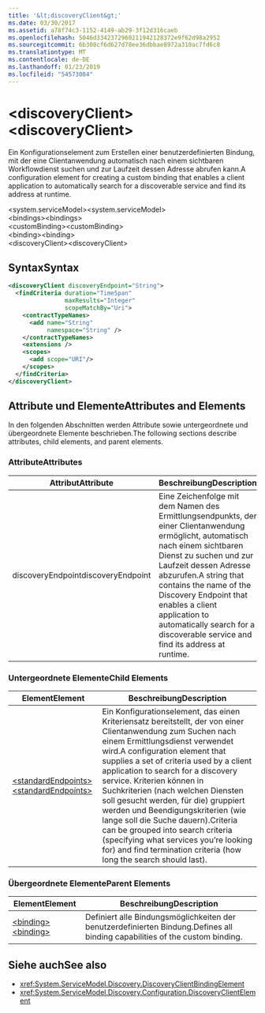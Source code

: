 ```yaml
---
title: '&lt;discoveryClient&gt;'
ms.date: 03/30/2017
ms.assetid: a78f74c3-1152-4149-ab29-3f12d316caeb
ms.openlocfilehash: 5046d3342372960211942128372e9f62d98a2952
ms.sourcegitcommit: 6b308cf6d627d78ee36dbbae8972a310ac7fd6c8
ms.translationtype: MT
ms.contentlocale: de-DE
ms.lasthandoff: 01/23/2019
ms.locfileid: "54573084"
---
```

# <a name="ltdiscoveryclientgt"></a><span data-ttu-id="bf07b-102">&lt;discoveryClient&gt;</span><span class="sxs-lookup"><span data-stu-id="bf07b-102">&lt;discoveryClient&gt;</span></span>
<span data-ttu-id="bf07b-103">Ein Konfigurationselement zum Erstellen einer benutzerdefinierten Bindung, mit der eine Clientanwendung automatisch nach einem sichtbaren Workflowdienst suchen und zur Laufzeit dessen Adresse abrufen kann.</span><span class="sxs-lookup"><span data-stu-id="bf07b-103">A configuration element for creating a custom binding that enables a client application to automatically search for a discoverable service and find its address at runtime.</span></span>  
  
<span data-ttu-id="bf07b-104">\<system.serviceModel></span><span class="sxs-lookup"><span data-stu-id="bf07b-104">\<system.serviceModel></span></span>  
<span data-ttu-id="bf07b-105">\<bindings></span><span class="sxs-lookup"><span data-stu-id="bf07b-105">\<bindings></span></span>  
<span data-ttu-id="bf07b-106">\<customBinding></span><span class="sxs-lookup"><span data-stu-id="bf07b-106">\<customBinding></span></span>  
<span data-ttu-id="bf07b-107">\<binding></span><span class="sxs-lookup"><span data-stu-id="bf07b-107">\<binding></span></span>  
<span data-ttu-id="bf07b-108">\<discoveryClient></span><span class="sxs-lookup"><span data-stu-id="bf07b-108">\<discoveryClient></span></span>  
  
## <a name="syntax"></a><span data-ttu-id="bf07b-109">Syntax</span><span class="sxs-lookup"><span data-stu-id="bf07b-109">Syntax</span></span>  
  
```xml  
<discoveryClient discoveryEndpoint="String">
  <findCriteria duration="TimeSpan"
                maxResults="Integer"
                scopeMatchBy="Uri">
    <contractTypeNames>
      <add name="String"
           namespace="String" />
    </contractTypeNames>
    <extensions />
    <scopes>
      <add scope="URI"/>
    </scopes>
  </findCriteria>
</discoveryClient>
```  
  
## <a name="attributes-and-elements"></a><span data-ttu-id="bf07b-110">Attribute und Elemente</span><span class="sxs-lookup"><span data-stu-id="bf07b-110">Attributes and Elements</span></span>  
 <span data-ttu-id="bf07b-111">In den folgenden Abschnitten werden Attribute sowie untergeordnete und übergeordnete Elemente beschrieben.</span><span class="sxs-lookup"><span data-stu-id="bf07b-111">The following sections describe attributes, child elements, and parent elements.</span></span>  
  
### <a name="attributes"></a><span data-ttu-id="bf07b-112">Attribute</span><span class="sxs-lookup"><span data-stu-id="bf07b-112">Attributes</span></span>  
  
|<span data-ttu-id="bf07b-113">Attribut</span><span class="sxs-lookup"><span data-stu-id="bf07b-113">Attribute</span></span>|<span data-ttu-id="bf07b-114">Beschreibung</span><span class="sxs-lookup"><span data-stu-id="bf07b-114">Description</span></span>|  
|---------------|-----------------|  
|<span data-ttu-id="bf07b-115">discoveryEndpoint</span><span class="sxs-lookup"><span data-stu-id="bf07b-115">discoveryEndpoint</span></span>|<span data-ttu-id="bf07b-116">Eine Zeichenfolge mit dem Namen des Ermittlungsendpunkts, der einer Clientanwendung ermöglicht, automatisch nach einem sichtbaren Dienst zu suchen und zur Laufzeit dessen Adresse abzurufen.</span><span class="sxs-lookup"><span data-stu-id="bf07b-116">A string that contains the name of the Discovery Endpoint that enables a client application to automatically search for a discoverable service and find its address at runtime.</span></span>|  
  
### <a name="child-elements"></a><span data-ttu-id="bf07b-117">Untergeordnete Elemente</span><span class="sxs-lookup"><span data-stu-id="bf07b-117">Child Elements</span></span>  
  
|<span data-ttu-id="bf07b-118">Element</span><span class="sxs-lookup"><span data-stu-id="bf07b-118">Element</span></span>|<span data-ttu-id="bf07b-119">Beschreibung</span><span class="sxs-lookup"><span data-stu-id="bf07b-119">Description</span></span>|  
|-------------|-----------------|  
|[<span data-ttu-id="bf07b-120">\<standardEndpoints></span><span class="sxs-lookup"><span data-stu-id="bf07b-120">\<standardEndpoints></span></span>](../../../../../docs/framework/configure-apps/file-schema/wcf/standardendpoints.md)|<span data-ttu-id="bf07b-121">Ein Konfigurationselement, das einen Kriteriensatz bereitstellt, der von einer Clientanwendung zum Suchen nach einem Ermittlungsdienst verwendet wird.</span><span class="sxs-lookup"><span data-stu-id="bf07b-121">A configuration element that supplies a set of criteria used by a client application to search for a discovery service.</span></span> <span data-ttu-id="bf07b-122">Kriterien können in Suchkriterien (nach welchen Diensten soll gesucht werden, für die) gruppiert werden und Beendigungskriterien (wie lange soll die Suche dauern).</span><span class="sxs-lookup"><span data-stu-id="bf07b-122">Criteria can be grouped into search criteria (specifying what services you’re looking for) and find termination criteria (how long the search should last).</span></span>|  
  
### <a name="parent-elements"></a><span data-ttu-id="bf07b-123">Übergeordnete Elemente</span><span class="sxs-lookup"><span data-stu-id="bf07b-123">Parent Elements</span></span>  
  
|<span data-ttu-id="bf07b-124">Element</span><span class="sxs-lookup"><span data-stu-id="bf07b-124">Element</span></span>|<span data-ttu-id="bf07b-125">Beschreibung</span><span class="sxs-lookup"><span data-stu-id="bf07b-125">Description</span></span>|  
|-------------|-----------------|  
|[<span data-ttu-id="bf07b-126">\<binding></span><span class="sxs-lookup"><span data-stu-id="bf07b-126">\<binding></span></span>](../../../../../docs/framework/misc/binding.md)|<span data-ttu-id="bf07b-127">Definiert alle Bindungsmöglichkeiten der benutzerdefinierten Bindung.</span><span class="sxs-lookup"><span data-stu-id="bf07b-127">Defines all binding capabilities of the custom binding.</span></span>|  
  
## <a name="see-also"></a><span data-ttu-id="bf07b-128">Siehe auch</span><span class="sxs-lookup"><span data-stu-id="bf07b-128">See also</span></span>
- <xref:System.ServiceModel.Discovery.DiscoveryClientBindingElement>
- <xref:System.ServiceModel.Discovery.Configuration.DiscoveryClientElement>
